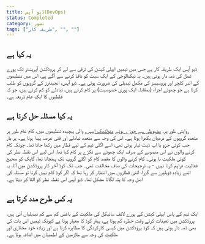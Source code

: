 ```yaml
---
title: ڈیو آپس(DevOps)
status: Completed
category: تصور
tags: ["طریقہ کار", "", ""]
---
```


## یہ کیا ہے

ڈیو آپس ایک طریقہ کار ہے جس میں ٹیمیں ایپلی کیشن کی ترقی سے لے کر پروڈکشن آپریشنز تک پورے عمل کی ذمہ دار ہوتی ہیں۔ یہ ٹیکنالوجی کے ایک سیٹ کو نافذ کرنے سے آگے ہے، اس میں  تنظیموں کے اندر کلچر اور پروسیسز کی مکمل تبدیلی کی ضرورت ہوتی ہے۔ ڈیو آپس، انجینئرز کے گروپوں کو طلب کرتا ہے جو چھوٹے اجزاء (بمقابلہ ایک پوری خصوصیت) پر کام کرتے ہیں، تبادلے کو کم کرتے ہیں، جو کہ غلطیوں کا ایک عام ذریعہ ہے۔

## یہ کيا مسئلہ حل کرتا ہے

روایتی طور پر، [ مضبوطی سے جوڑے ہوئے](/tightly-coupled-architectures/) [منولتھک ایپس](/monolithic-apps/), 
والی پیچیدہ تنظیموں میں، کام عام طور پر متعدد گروپوں کے درمیان بکھرا ہوتا ہے۔ اس کی وجہ سے متعدد تبادلے اور قتی عرصہ پیدا ہوتا ہے۔ ہر بار جب کوئی جزو یا اپ ڈیٹ تیار ہوتی تھی، اسے اگلی ٹیم کے لیے قطار میں رکھا جاتا تھا۔ چونکہ کام کرنے والوں نے اس منصوبے کے صرف ایک چھوٹے سے ٹکڑے پر کام کیا تھا، اس لیے اس نقطہ نظر کی کوئی ملکیت نا ہوتی۔ کام کرنے والوں کا مقصد کام کو اگلے گروپ تک پہنچانا تھا، گاہک کو صحیح فعالیت فراہم کرنا نہیں - یہ ترجیحات کی صاف مخالفت تھی۔
جب تک کوڈ آخر کار پروڈکشن میں آتا، یہ اتنے زیادہ ڈویلپرز سے گزرا، اتنی قطاروں میں انتظار کر رہا تھا کہ اگر کوڈ کام نہیں کرتا تو مسئلہ کی اصل وجہ کا پتہ لگانا مشکل تھا۔ ڈیو آپس اس نقطہ نظر کو الٹا کر دیتا ہے۔


## یہ کس طرح مدد کرتا ہے

ایک ٹیم کے پاس ایپلی کیشن کے پورے لائف سائیکل کی ملکیت کے باعس کم سے کم تبدیلیاں آتی ہیں، پروڈکشن میں تعینات کرتے وقت خطرہ کم ہوتا ہے، بہتر کوڈ کا معیار ہوتا ہے کیونکہ ٹیمیں اس بات کی بھی ذمہ دار ہوتی ہیں کہ کوڈ پروڈکشن میں کیسی کارکردگی کا مظاہرہ کرتا ہے اور زیادہ خود مختاری اور ملکیت کی وجہ سے ملازمین کے اطمینان میں اضافہ ہوتا ہے۔
